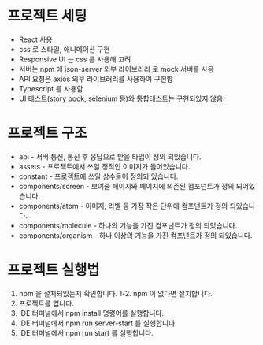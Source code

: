 # 프로젝트 세팅
* React 사용  
* css 로 스타일, 애니메이션 구현  
* Responsive UI 는 css 를 사용해 고려  
* 서버는 npm 에 json-server 외부 라이브러리 로 mock 서버를 사용  
* API 요청은 axios 외부 라이브러리를 사용하여 구현함 
* Typescript 를 사용함
* UI 테스트(story book, selenium 등)와 통합테스트는 구현되있지 않음

# 프로젝트 구조
* api - 서버 통신, 통신 후 응답으로 받을 타입이 정의 되있습니다.
* assets - 프로젝트에서 쓰일 정적인 이미지가 들어있습니다.
* constant - 프로젝트에 쓰일 상수들이 정의되 있습니다.
* components/screen - 보여줄 페이지와 페이지에 의존된 컴포넌트가 정의 되어있습니다.
* components/atom - 이미지, 라벨 등 가장 작은 단위에 컴포넌트가 정의 되있습니다.
* components/molecule - 하나의 기능을 가진 컴포넌트가 정의 되있습니다.
* components/organism - 하나 이상의 기능을 가진 컴포넌트가 정의 되있습니다.

# 프로젝트 실행법
1. npm 을 설치되있는지 확인합니다.
1-2. npm 이 없다면 설치합니다.
2. 프로젝트를 엽니다.
3. IDE 터미널에서 npm install 명령어를 실행합니다.
4. IDE 터미널에서 npm run server-start 를 실행합니다. 
5. IDE 터미널에서 npm run start 를 실행합니다.

